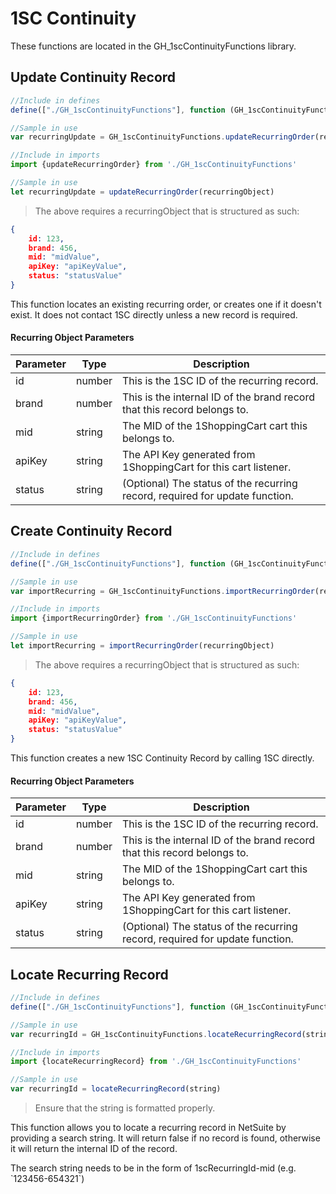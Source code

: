 # 1SC Continuity

<aside class="success">

These functions are located in the GH_1scContinuityFunctions library.

</aside>

## Update Continuity Record

```javascript
//Include in defines
define(["./GH_1scContinuityFunctions"], function (GH_1scContinuityFunctions)

//Sample in use
var recurringUpdate = GH_1scContinuityFunctions.updateRecurringOrder(recurringObject)
```


```typescript
//Include in imports
import {updateRecurringOrder} from './GH_1scContinuityFunctions'

//Sample in use
let recurringUpdate = updateRecurringOrder(recurringObject)
```

> The above requires a recurringObject that is structured as such:

```json
{
    id: 123,
    brand: 456,
    mid: "midValue",
    apiKey: "apiKeyValue",
    status: "statusValue"
}
```

This function locates an existing recurring order, or creates one if it doesn't exist. It does not contact 1SC directly unless a new record is required.

#### Recurring Object Parameters

Parameter | Type | Description
--------- | ------- | -----------
id | number | This is the 1SC ID of the recurring record.
brand | number | This is the internal ID of the brand record that this record belongs to.
mid | string | The MID of the 1ShoppingCart cart this belongs to.
apiKey | string | The API Key generated from 1ShoppingCart for this cart listener.
status | string | (Optional) The status of the recurring record, required for update function.


## Create Continuity Record

```javascript
//Include in defines
define(["./GH_1scContinuityFunctions"], function (GH_1scContinuityFunctions)

//Sample in use
var importRecurring = GH_1scContinuityFunctions.importRecurringOrder(recurringObject)
```


```typescript
//Include in imports
import {importRecurringOrder} from './GH_1scContinuityFunctions'

//Sample in use
let importRecurring = importRecurringOrder(recurringObject)
```

> The above requires a recurringObject that is structured as such:

```json
{
    id: 123,
    brand: 456,
    mid: "midValue",
    apiKey: "apiKeyValue",
    status: "statusValue"
}
```

This function creates a new 1SC Continuity Record by calling 1SC directly.

#### Recurring Object Parameters

Parameter | Type | Description
--------- | ------- | -----------
id | number | This is the 1SC ID of the recurring record.
brand | number | This is the internal ID of the brand record that this record belongs to.
mid | string | The MID of the 1ShoppingCart cart this belongs to.
apiKey | string | The API Key generated from 1ShoppingCart for this cart listener.
status | string | (Optional) The status of the recurring record, required for update function.

## Locate Recurring Record

```javascript
//Include in defines
define(["./GH_1scContinuityFunctions"], function (GH_1scContinuityFunctions)

//Sample in use
var recurringId = GH_1scContinuityFunctions.locateRecurringRecord(string)
```

```typescript
//Include in imports
import {locateRecurringRecord} from './GH_1scContinuityFunctions'

//Sample in use
var recurringId = locateRecurringRecord(string)
```

> Ensure that the string is formatted properly.

This function allows you to locate a recurring record in NetSuite by providing a search string. It will return false if no record is found, otherwise it will return the internal ID of the record.


<aside class='notice'>The search string needs to be in the form of 1scRecurringId-mid (e.g. `123456-654321`)</aside>


